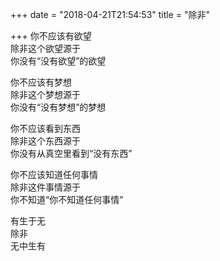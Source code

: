 +++
date = "2018-04-21T21:54:53"
title = "除非"

+++
你不应该有欲望  
除非这个欲望源于  
你没有“没有欲望”的欲望  
  
你不应该有梦想  
除非这个梦想源于  
你没有“没有梦想”的梦想  
  
你不应该看到东西  
除非这个东西源于  
你没有从真空里看到“没有东西”  
  
你不应该知道任何事情  
除非这件事情源于  
你不知道“你不知道任何事情”  
  
有生于无  
除非  
无中生有  